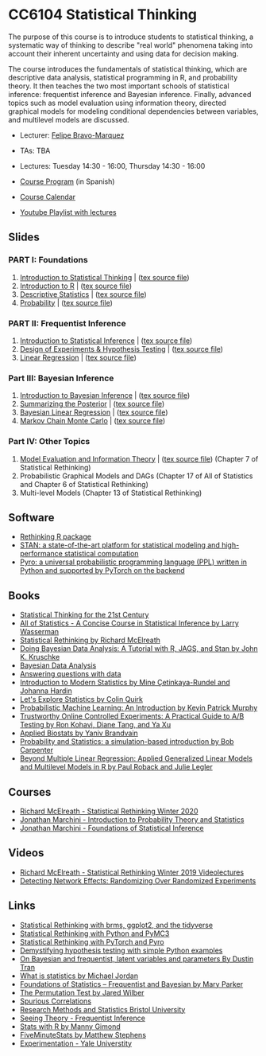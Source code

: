 # CC6104 Statistical Thinking

The purpose of this course is to introduce students to statistical thinking, a systematic way of thinking to describe "real world" phenomena taking into account their inherent uncertainty and using data for decision making.

The course introduces the fundamentals of statistical thinking, which are descriptive data analysis, statistical programming in R, and probability theory. It then teaches the two most important schools of statistical inference: frequentist inference and Bayesian inference. Finally, advanced topics such as model evaluation using information theory, directed graphical models for modeling conditional dependencies between variables, and multilevel models are discussed.


* Lecturer: [Felipe Bravo-Marquez](https://felipebravom.com/)
* TAs: TBA

* Lectures: Tuesday 14:30 - 16:00, Thursday 14:30 - 16:00  

* [Course Program](https://docs.google.com/document/d/1v-AlWXmS_v1MXgwO-0BOLU05CGbFarMx8EIsG-uDTok/edit?usp=sharing) (in Spanish)

* [Course Calendar](calendar.md)

* [Youtube Playlist with lectures](https://youtube.com/playlist?list=PLppKo85eGXiXpvRVYM5ZJEHWWofjzuiXw)


## Slides

### PART I: Foundations 
1. [Introduction to Statistical Thinking](slides/ST-intro.pdf) | ([tex source file](slides/ST-intro.tex))
1. [Introduction to R](slides/ST-R.pdf) | ([tex source file](slides/ST-R.tex))
1. [Descriptive Statistics](slides/ST-explore.pdf) | ([tex source file](slides/ST-explore.tex))
1. [Probability](slides/ST-prob.pdf) | ([tex source file](slides/ST-prob.tex))

### PART II: Frequentist Inference

1. [Introduction to Statistical Inference](slides/ST-inference.pdf) | ([tex source file](slides/ST-inference.tex))
1. [Design of Experiments & Hypothesis Testing](slides/ST-hypothesis.pdf) | ([tex source file](slides/ST-hypothesis.tex))
1. [Linear Regression](slides/ST-regression.pdf) | ([tex source file](slides/ST-regression.tex))

### Part III: Bayesian Inference 
1. [Introduction to Bayesian Inference](slides/ST-bayesian.pdf) | ([tex source file](slides/ST-bayesian.tex))
1. [Summarizing the Posterior](slides/ST-posterior.pdf) | ([tex source file](slides/ST-posterior.tex))  
1. [Bayesian Linear Regression](slides/ST-bayes_lin.pdf) | ([tex source file](slides/ST-bayes_lin.tex))
1. [Markov Chain Monte Carlo](slides/ST-MCMC.pdf) | ([tex source file](slides/ST-MCMC.tex)) 

### Part IV: Other Topics
1. [Model Evaluation and Information Theory](slides/ST-eval.pdf) | ([tex source file](slides/ST-eval.tex)) (Chapter 7 of Statistical Rethinking)
1. Probabilistic Graphical Models and DAGs (Chapter 17 of All of Statistics and Chapter 6 of Statistical Rethinking)
1. Multi-level Models (Chapter 13 of Statistical Rethinking)


## Software

* [Rethinking R package](https://github.com/rmcelreath/rethinking)
* [STAN: a state-of-the-art platform for statistical modeling and high-performance statistical computation](https://mc-stan.org/)
* [Pyro:  a universal probabilistic programming language (PPL) written in Python and supported by PyTorch on the backend](https://pyro.ai/)


## Books

* [Statistical Thinking for the 21st Century](https://statsthinking21.org/)
* [All of Statistics -  A Concise Course in Statistical Inference by Larry Wasserman](http://www.stat.cmu.edu/~larry/all-of-statistics/)
* [Statistical Rethinking by Richard McElreath](https://xcelab.net/rm/statistical-rethinking/)
* [Doing Bayesian Data Analysis: A Tutorial with R, JAGS, and Stan by John K. Kruschke](https://sites.google.com/site/doingbayesiandataanalysis/)
* [Bayesian Data Analysis](http://www.stat.columbia.edu/~gelman/book/)
* [Answering questions with data](https://crumplab.github.io/statistics/)
* [Introduction to Modern Statistics by Mine Çetinkaya-Rundel and Johanna Hardin](https://openintro-ims.netlify.app)
* [Let's Explore Statistics by Colin Quirk](https://bookdown.org/cquirk/LetsExploreStatistics/)
* [Probabilistic Machine Learning: An Introduction by Kevin Patrick Murphy](https://probml.github.io/pml-book/book1.html)
* [Trustworthy Online Controlled Experiments: A Practical Guide to A/B Testing by Ron Kohavi, Diane Tang, and Ya Xu](https://www.cambridge.org/core/books/trustworthy-online-controlled-experiments/D97B26382EB0EB2DC2019A7A7B518F59)
* [Applied Biostats by Yaniv Brandvain](https://bookdown.org/ybrandvain/Applied-Biostats/)
* [Probability and Statistics: a simulation-based introduction by Bob Carpenter](https://github.com/bob-carpenter/prob-stats)
* [Beyond Multiple Linear Regression: Applied Generalized Linear Models and Multilevel Models in R by Paul Roback and Julie Legler](https://bookdown.org/roback/bookdown-BeyondMLR/)

## Courses

* [Richard McElreath - Statistical Rethinking Winter 2020](https://github.com/rmcelreath/stat_rethinking_2020)
* [Jonathan Marchini - Introduction to Probability Theory and Statistics](https://jmarchini.org/teaching/#introduction-to-probability-and-statistics)
* [Jonathan Marchini - Foundations of Statistical Inference](https://jmarchini.org/teaching/#part-b-foundations-of-statistical-inference-bs2a)

## Videos

* [Richard McElreath - Statistical Rethinking Winter 2019 Videolectures](https://www.youtube.com/playlist?list=PLDcUM9US4XdNM4Edgs7weiyIguLSToZRI)
* [Detecting Network Effects: Randomizing Over Randomized Experiments](https://youtu.be/1v5_CzdRVAc)



## Links
* [Statistical Rethinking with brms, ggplot2, and the tidyverse](https://bookdown.org/ajkurz/Statistical_Rethinking_recoded/)
* [Statistical Rethinking with Python and PyMC3](https://github.com/pymc-devs/resources/tree/master/Rethinking)
* [Statistical Rethinking with PyTorch and Pyro](https://fehiepsi.github.io/rethinking-pyro/)
* [Demystifying hypothesis testing with simple Python examples](https://towardsdatascience.com/demystifying-hypothesis-testing-with-simple-python-examples-4997ad3c5294)
* [On Bayesian and frequentist, latent variables and parameters By Dustin Tran](http://dustintran.com/blog/on-bayesian-and-frequentist-latent-variables-and-parameters)
* [What is statistics by Michael Jordan](https://www.youtube.com/watch?v=EYIKy_FM9x0&t=4742s)
* [Foundations of Statistics – Frequentist and Bayesian by Mary Parker](https://www.austincc.edu/mparker/stat/nov04/talk_nov04.pdf)
* [The Permutation Test by Jared Wilber](https://www.jwilber.me/permutationtest/)
* [Spurious Correlations](https://tylervigen.com/old-version.html)
* [Research Methods and Statistics Bristol University](http://www.bristol.ac.uk/medical-school/media/rms/red/index.html)
* [Seeing Theory - Frequentist Inference](https://seeing-theory.brown.edu/frequentist-inference/)
* [Stats with R by Manny Gimond](https://mgimond.github.io/Stats-in-R/index.html)
* [FiveMinuteStats by Matthew Stephens](https://stephens999.github.io/fiveMinuteStats/index.html)
* [Experimentation - Yale Universtity](http://www.stat.yale.edu/Courses/1997-98/101/expdes.htm) 
